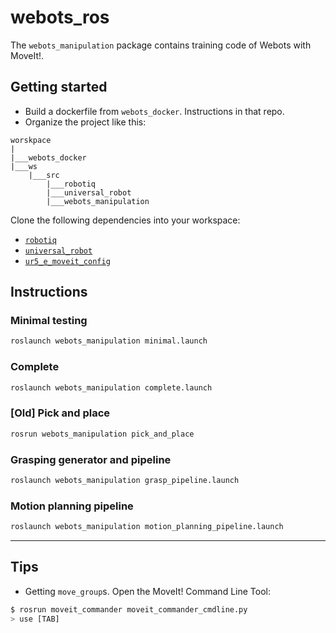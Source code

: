 # webots_ros

The `webots_manipulation` package contains training code of Webots with MoveIt!.

## Getting started

- Build a dockerfile from `webots_docker`. Instructions in that repo.
- Organize the project like this:

```no-lang
worskpace
|
|___webots_docker
|___ws
    |___src
        |___robotiq
        |___universal_robot
        |___webots_manipulation
```

Clone the following dependencies into your workspace:

- [`robotiq`](https://github.com/ros-industrial/robotiq)
- [`universal_robot`](https://github.com/eborghi10/universal_robot)
- [`ur5_e_moveit_config`](https://github.com/eborghi10/ur5_e_moveit_config)

## Instructions

### Minimal testing

```bash
roslaunch webots_manipulation minimal.launch
```

### Complete

```bash
roslaunch webots_manipulation complete.launch
```

### [Old] Pick and place

```bash
rosrun webots_manipulation pick_and_place
```

### Grasping generator and pipeline

```bash
roslaunch webots_manipulation grasp_pipeline.launch
```

### Motion planning pipeline

```bash
roslaunch webots_manipulation motion_planning_pipeline.launch
```

---

## Tips

- Getting `move_group`s. Open the MoveIt! Command Line Tool:

```bash
$ rosrun moveit_commander moveit_commander_cmdline.py
> use [TAB]
```
